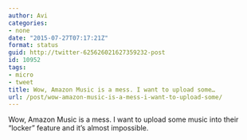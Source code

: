 ```yaml
---
author: Avi
categories:
- none
date: "2015-07-27T07:17:21Z"
format: status
guid: http://twitter-625626021627359232-post
id: 10952
tags:
- micro
- tweet
title: Wow, Amazon Music is a mess. I want to upload some…
url: /post/wow-amazon-music-is-a-mess-i-want-to-upload-some/
---
```

Wow, Amazon Music is a mess. I want to upload some music into their “locker” feature and it’s almost impossible.